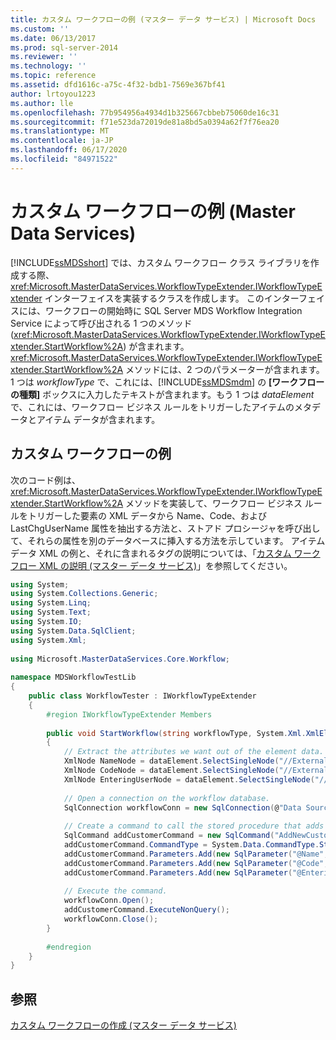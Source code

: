 ```yaml
---
title: カスタム ワークフローの例 (マスター データ サービス) | Microsoft Docs
ms.custom: ''
ms.date: 06/13/2017
ms.prod: sql-server-2014
ms.reviewer: ''
ms.technology: ''
ms.topic: reference
ms.assetid: dfd1616c-a75c-4f32-bdb1-7569e367bf41
author: lrtoyou1223
ms.author: lle
ms.openlocfilehash: 77b954956a4934d1b325667cbbeb75060de16c31
ms.sourcegitcommit: f71e523da72019de81a8bd5a0394a62f7f76ea20
ms.translationtype: MT
ms.contentlocale: ja-JP
ms.lasthandoff: 06/17/2020
ms.locfileid: "84971522"
---
```

# <a name="custom-workflow-example-master-data-services"></a>カスタム ワークフローの例 (Master Data Services)
  [!INCLUDE[ssMDSshort](../../includes/ssmdsshort-md.md)] では、カスタム ワークフロー クラス ライブラリを作成する際、<xref:Microsoft.MasterDataServices.WorkflowTypeExtender.IWorkflowTypeExtender> インターフェイスを実装するクラスを作成します。 このインターフェイスには、ワークフローの開始時に SQL Server MDS Workflow Integration Service によって呼び出される 1 つのメソッド (<xref:Microsoft.MasterDataServices.WorkflowTypeExtender.IWorkflowTypeExtender.StartWorkflow%2A>) が含まれます。 <xref:Microsoft.MasterDataServices.WorkflowTypeExtender.IWorkflowTypeExtender.StartWorkflow%2A> メソッドには、2 つのパラメーターが含まれます。1 つは *workflowType* で、これには、[!INCLUDE[ssMDSmdm](../../includes/ssmdsmdm-md.md)] の **[ワークフローの種類]** ボックスに入力したテキストが含まれます。もう 1 つは *dataElement* で、これには、ワークフロー ビジネス ルールをトリガーしたアイテムのメタデータとアイテム データが含まれます。  
  
## <a name="custom-workflow-example"></a>カスタム ワークフローの例  
 次のコード例は、<xref:Microsoft.MasterDataServices.WorkflowTypeExtender.IWorkflowTypeExtender.StartWorkflow%2A> メソッドを実装して、ワークフロー ビジネス ルールをトリガーした要素の XML データから Name、Code、および LastChgUserName 属性を抽出する方法と、ストアド プロシージャを呼び出して、それらの属性を別のデータベースに挿入する方法を示しています。 アイテム データ XML の例と、それに含まれるタグの説明については、「[カスタム ワークフロー XML の説明 &#40;マスター データ サービス&#41;](create-a-custom-workflow-xml-description.md)」を参照してください。  
  
```csharp  
using System;  
using System.Collections.Generic;  
using System.Linq;  
using System.Text;  
using System.IO;  
using System.Data.SqlClient;  
using System.Xml;  
  
using Microsoft.MasterDataServices.Core.Workflow;  
  
namespace MDSWorkflowTestLib  
{  
    public class WorkflowTester : IWorkflowTypeExtender  
    {  
        #region IWorkflowTypeExtender Members  
  
        public void StartWorkflow(string workflowType, System.Xml.XmlElement dataElement)  
        {  
            // Extract the attributes we want out of the element data.  
            XmlNode NameNode = dataElement.SelectSingleNode("//ExternalAction/MemberData/Name");  
            XmlNode CodeNode = dataElement.SelectSingleNode("//ExternalAction/MemberData/Code");  
            XmlNode EnteringUserNode = dataElement.SelectSingleNode("//ExternalAction/MemberData/LastChgUserName");  
  
            // Open a connection on the workflow database.  
            SqlConnection workflowConn = new SqlConnection(@"Data Source=<Server instance>; Initial Catalog=WorkflowTest; Integrated Security=True");  
  
            // Create a command to call the stored procedure that adds a new user to the workflow database.  
            SqlCommand addCustomerCommand = new SqlCommand("AddNewCustomer", workflowConn);  
            addCustomerCommand.CommandType = System.Data.CommandType.StoredProcedure;  
            addCustomerCommand.Parameters.Add(new SqlParameter("@Name", NameNode.InnerText));  
            addCustomerCommand.Parameters.Add(new SqlParameter("@Code", CodeNode.InnerText));  
            addCustomerCommand.Parameters.Add(new SqlParameter("@EnteringUser", EnteringUserNode.InnerText));  
  
            // Execute the command.  
            workflowConn.Open();  
            addCustomerCommand.ExecuteNonQuery();  
            workflowConn.Close();  
        }  
  
        #endregion  
    }  
}  
```  
  
## <a name="see-also"></a>参照  
 [カスタム ワークフローの作成 &#40;マスター データ サービス&#41;](create-a-custom-workflow-master-data-services.md)  
  
  
